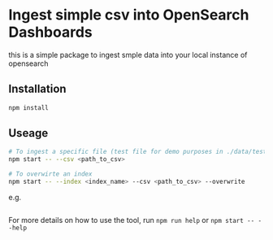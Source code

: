# Ingest simple csv into OpenSearch Dashboards

this is a simple package to ingest smple data into your local instance of opensearch

## Installation

```sh
npm install
```

## Useage

```sh
# To ingest a specific file (test file for demo purposes in ./data/test.csv)
npm start -- --csv <path_to_csv>

# To overwirte an index
npm start -- --index <index_name> --csv <path_to_csv> --overwrite
```

e.g.

```sh

```

For more details on how to use the tool, run `npm run help` or `npm start -- --help`
